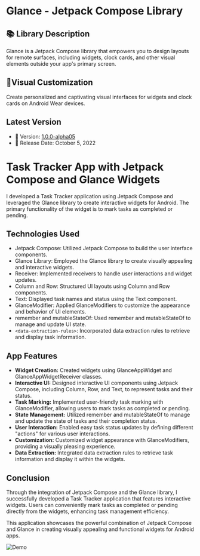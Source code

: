 # Glance - Jetpack Compose Library

## 📚 Library Description

Glance is a Jetpack Compose library that empowers you to design layouts for remote surfaces, including widgets, clock cards, and other visual elements outside your app's primary screen.

## 🎨Visual Customization

Create personalized and captivating visual interfaces for widgets and clock cards on Android Wear devices.

## Latest Version

- 📅 Version: [1.0.0-alpha05](https://developer.android.com/jetpack/androidx/releases/glance?hl=es-419#version_100_2)
- 🚀 Release Date: October 5, 2022

# Task Tracker App with Jetpack Compose and Glance Widgets

I developed a Task Tracker application using Jetpack Compose and leveraged the Glance library to create interactive widgets for Android. The primary functionality of the widget is to mark tasks as completed or pending.

## Technologies Used
- Jetpack Compose: Utilized Jetpack Compose to build the user interface components.
- Glance Library: Employed the Glance library to create visually appealing and interactive widgets.
- Receiver: Implemented receivers to handle user interactions and widget updates.
- Column and Row: Structured UI layouts using Column and Row components.
- Text: Displayed task names and status using the Text component.
- GlanceModifier: Applied GlanceModifiers to customize the appearance and behavior of UI elements.
- remember and mutableStateOf: Used remember and mutableStateOf to manage and update UI state.
- `<data-extraction-rules>`: Incorporated data extraction rules to retrieve and display task information.


## App Features
- **Widget Creation:** Created widgets using GlanceAppWidget and GlanceAppWidgetReceiver classes.
- **Interactive UI:** Designed interactive UI components using Jetpack Compose, including Column, Row, and Text, to represent tasks and their status.
- **Task Marking:** Implemented user-friendly task marking with GlanceModifier, allowing users to mark tasks as completed or pending.
- **State Management:** Utilized remember and mutableStateOf to manage and update the state of tasks and their completion status.
- **User Interaction:** Enabled easy task status updates by defining different "actions" for various user interactions.
- **Customization:** Customized widget appearance with GlanceModifiers, providing a visually pleasing experience.
- **Data Extraction:** Integrated data extraction rules to retrieve task information and display it within the widgets.

## Conclusion
Through the integration of Jetpack Compose and the Glance library, I successfully developed a Task Tracker application that features interactive widgets. Users can conveniently mark tasks as completed or pending directly from the widgets, enhancing task management efficiency.

This application showcases the powerful combination of Jetpack Compose and Glance in creating visually appealing and functional widgets for Android apps.

![Demo](https://github.com/juleimisf/GlaceWidgetExample/assets/16981896/1f763f8d-1d2b-4c19-a9bd-cc1f47dbbd57)

